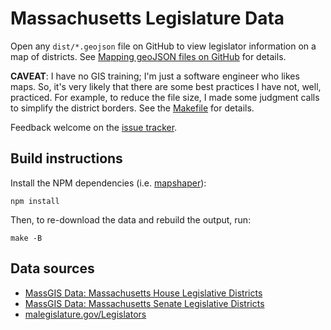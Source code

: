 # Massachusetts Legislature Data

Open any `dist/*.geojson` file on GitHub to view legislator information on a map of districts. See [Mapping geoJSON files on GitHub](https://docs.github.com/en/github/managing-files-in-a-repository/mapping-geojson-files-on-github) for details.

**CAVEAT**: I have no GIS training; I'm just a software engineer who likes maps. So, it's very likely that there are some best practices I have not, well, practiced. For example, to reduce the file size, I made some judgment calls to simplify the district borders. See the [Makefile](./Makefile) for details.

Feedback welcome on the [issue tracker](https://github.com/bhrutledge/ma-legislature/issues).

## Build instructions

Install the NPM dependencies (i.e. [mapshaper](https://github.com/mbloch/mapshaper)):

```
npm install
```

Then, to re-download the data and rebuild the output, run:

```
make -B
```

## Data sources

- [MassGIS Data: Massachusetts House Legislative Districts](https://docs.digital.mass.gov/dataset/massgis-data-massachusetts-house-legislative-districts)
- [MassGIS Data: Massachusetts Senate Legislative Districts](https://docs.digital.mass.gov/dataset/massgis-data-massachusetts-senate-legislative-districts)
- [malegislature.gov/Legislators](https://malegislature.gov/Legislators)
